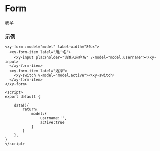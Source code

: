 # Form
表单

### 示例

    <xy-form :model="model" label-width="80px">
      <xy-form-item label="用户名">
        <xy-input placeholder="请输入用户名" v-model="model.username"></xy-input>
      </xy-form-item>
      <xy-form-item label="选择">
        <xy-switch v-model="model.active"></xy-switch>
      </xy-form-item>
    </xy-form>

    <script>
    export default {
    
        data(){
            return{
                model:{
                    username:'',
                    active:true
                }
            }
        },   
    }
    </script>
